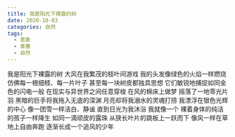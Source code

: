 ```yaml
---
title: 我是阳光下裸露的树
date: 2020-10-03
categories: 自然
tags:
  - 意象
  - 青春
  - 自然
---
```


我是阳光下裸露的树
大风在我繁茂的枝叶间游戏
我的头发像绿色的火焰一样燃烧<!--more-->
仿佛每一根细枝、每一片叶子
甚至每一块树皮都独具思想
它们敏锐地捕捉如同金色的闪电一般
在现实与异世界之间任意穿梭
在风的棉床上做梦
摇落了一地零光片羽
黑暗的巨手将我拖入无底的深渊
月亮却将我溺水的灵魂打捞
我漂浮在银色光辉的中心
像一团雪一样洁白、静谧
直到日光为我沐浴
我就像一个
裸着身体的纯洁的孩子一样降生
如同一滴顽皮的露珠
从狭长叶片的跳板上一跃而下
像风一样在草地上自由奔跑
逐渐长成一个追风的少年